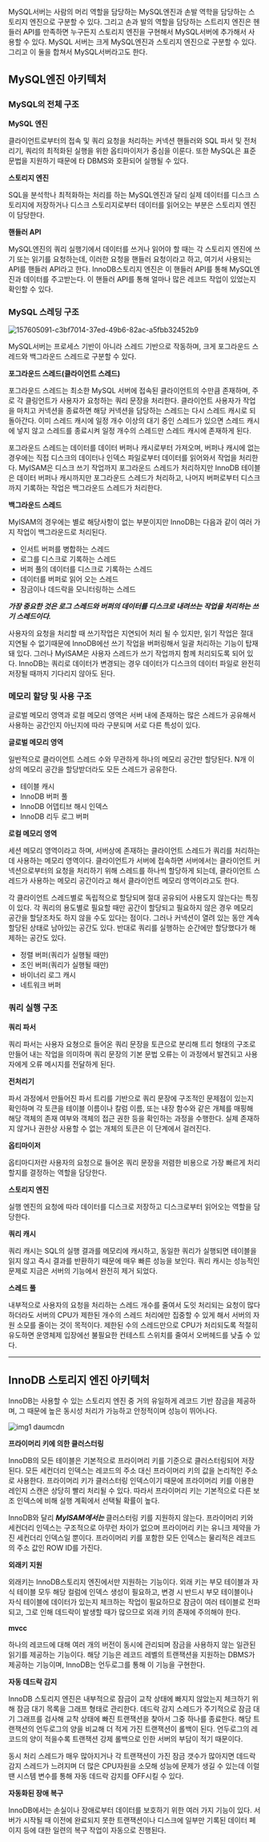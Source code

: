 MySQL서버는 사람의 머리 역할을 담당하는 MySQL엔진과 손발 역학을 담당하는 스토리지 엔진으로 구분할 수 있다. 그리고 손과 발의 역할을 담당하는 스트리지 엔진은 헨들러 API를 만족하면 누구든지 스토리지 엔진을 구현해서 MySQL서버에 추가해서 사용할 수 있다. MySQL 서버는 크게 MySQL엔진과 스토리지 엔진으로 구분할 수 있다. 그리고 이 둘을 합쳐서 MySQL서버라고도 한다. 

## MySQL엔진 아키텍처

### MySQL의 전체 구조

**MySQL 엔진**

클라이언트로부터의 접속 및 쿼리 요청을 처리하는 커넥션 핸들러와 SQL 파서 및 전처리기, 쿼리의 최적화된 실행을 위한 옵티마이저가 중심을 이룬다. 또한 MySQL은 표준 문법을 지원하기 때문에 타 DBMS와 호환되어 실행될 수 있다. 

**스토리지 엔진**

SQL을 분석학나 최적화하는 처리를 하는 MySQL엔진과 달리 실제 데이터를 디스크 스토리지에 저장하거나 디스크 스토리지로부터 데이터를 읽어오는 부분은 스토리지 엔진이 담당한다. 

**핸들러 API**

MySQL엔진의 쿼리 실행기에서 데이터를 쓰거나 읽어야 할 때는 각 스토리지 엔진에 쓰기 또는 읽기를 요청하는데, 이러한 요청을 핸들러 요청이라고 하고, 여기서 사용되는 API를 핸들러 API라고 한다. InnoDB스토리지 엔진은 이 핸들러 API를 통해 MySQL엔진과 데이터를 주고받는다. 이 핸들러 API를 통해 얼마나 많은 레코드 작업이 있었는지 확인할 수 있다. 

### MySQL 스레딩 구조

![157605091-c3bf7014-37ed-49b6-82ac-a5fbb32452b9](https://user-images.githubusercontent.com/80368511/218477755-aa37c0f0-a5d4-49fb-bca7-945d7115f84e.png)

MySQL서버는 프로세스 기반이 아니라 스레드 기반으로 작동하며, 크게 포그라운드 스레드와 백그라운드 스레드로 구분할 수 있다. 

**포그라운드 스레드(클라이언트 스레드)**

포그라운드 스레드는 최소한 MySQL 서버에 접속된 클라이언트의 수만큼 존재하며, 주로 각 클링언트가 사용자가 요청하는 쿼리 문장을 처리한다. 클라이언트 사용자가 작업을 마치고 커넥션을 종료하면 해당 커넥션을 담당하는 스레드는 다시 스레드 캐시로 되돌아간다. 이미 스레드 캐시에 일정 개수 이상의 대기 중인 스레드가 있으면 스레드 캐시에 넣지 않고 스레드를 종료시켜 일정 개수의 스레드만 스레드 캐시에 존재하게 된다. 

포그라운드 스레드는 데이터를 데이터 버퍼나 캐시로부터 가져오며, 버퍼나 캐시에 없는 경우에는 직접 디스크의 데이터나 인덱스 파일로부터 데이터를 읽어와서 작업을 처리한다. MyISAM은 디스크 쓰기 작업까지 포그라운드 스레드가 처리하지만 InnoDB 테이블은 데이터 버퍼나 캐시까지만 포그라운드 스레드가 처리하고, 나머지 버퍼로부터 디스크까지 기록하는 작업은 백그라운드 스레드가 처리한다. 

**백그라운드 스레드**

MyISAM의 경우에는 별로 해당사항이 없는 부분이지만 InnoDB는 다음과 같이 여러 가지 작업이 백그라운드로 처리된다. 

- 인서트 버퍼를 병합하는 스레드
- 로그를 디스크로 기록하는 스레드
- 버퍼 풀의 데이터를 디스크로 기록하는 스레드
- 데이터를 버퍼로 읽어 오는 스레드
- 잠금이나 데드락을 모니터링하는 스레드

***가장 중요한 것은 로그 스레드와 버퍼의 데이터를 디스크로 내려쓰는 작업을 처리하는 쓰기 스레드이다.*** 

사용자의 요청을 처리할 때 쓰기작업은 지연되어 처리 될 수 있지만, 읽기 작업은 절대 지연될 수 없기때문에 InnoDB에선 쓰기 작업을 버퍼링해서 일괄 처리하는 기능이 탑재돼 있다. 그러나 MyISAM은 사용자 스레드가 쓰기 작업까지 함께 처리되도록 되어 있다. InnoDB는 쿼리로 데이터가 변경되는 경우 데이터가 디스크의 데이터 파일로 완전히 저장될 때까지 기다리지 않아도 된다.  

### 메모리 할당 및 사용 구조

글로벌 메모리 영역과 로컬 메모리 영역은 서버 내에 존재하는 많은 스레드가 공유해서 사용하는 공간인지 아닌지에 따라 구분되며 서로 다른 특성이 있다.

**글로벌 메모리 영역**

일반적으로 클라이언트 스레드 수와 무관하게 하나의 메모리 공간만 할당된다. N개 이상의 메모리 공간을 할당받더라도 모든 스레드가 공유한다. 

- 테이블 캐시
- InnoDB 버퍼 풀
- InnoDB 어뎁티브 해시 인덱스
- InnoDB 리두 로그 버퍼

**로컬 메모리 영역**

세션 메모리 영역이라고 하며, 서버상에 존재하는 클라이언트 스레드가 쿼리를 처리하는데 사용하는 메모리 영역이다. 클라이언트가 서버에 접속하면 서버에서는 클라이언트 커넥션으로부터의 요청을 처리하기 위해 스레드를 하나씩 할당하게 되는데, 클라이언트 스레드가 사용하는 메모리 공간이라고 해서 클라이언트 메모리 영역이라고도 한다. 

각 클라이언트 스레드별로 독립적으로 할당되며 절대 공유되어 사용도지 않는다는 특징이 있다. 각 쿼리의 용도별로 필요할 때만 공간이 할당되고 필요하지 않은 경우 메모리 공간을 할당조차도 하지 않을 수도 있다는 점이다. 그러나 커넥션이 열려 있는 동안 계속 할당된 상태로 남아있는 공간도 있다. 반대로 쿼리를 실행하는 순간에만 할당했다가 해제하는 공간도 있다.

- 정렬 버퍼(쿼리가 실행될 때만)
- 조인 버퍼(쿼리가 실행될 때만)
- 바이너리 로그 캐시
- 네트워크 버퍼

### 쿼리 실행 구조

**쿼리 파서**

쿼리 파서는 사용자 요쳥으로 들어온 쿼리 문장을 토큰으로 분리해 트리 형태의 구조로 만들어 내는 작업을 의미하며 쿼리 문장의 기본 문법 오류는 이 과정에서 발견되고 사용자에게 오류 메시지를 전달하게 된다. 

**전처리기**

파서 과정에서 만들어진 파서 트리를 기반으로 쿼리 문장에 구조적인 문제점이 있는지 확인하며 각 토큰을 테이블 이름이나 칼럼 이름, 또는 내장 함수와 같은 개체를 매핑해 해당 객체의 존재 여부와 객체의 접근 권한 등을 확인하는 과정을 수행한다. 실제 존재하지 않거나 권한상 사용할 수 없는 개체의 토큰은 이 단계에서 걸러진다. 

**옵티마이저**

옵티마디저란 사용자의 요청으로 들어온 쿼리 문장을 저렴한 비용으로 가장 빠르게 처리할지를 결정하는 역할을 담당한다. 

**스토리지 엔진**

실행 엔진의 요청에 따라 데이터를 디스크로 저장하고 디스크로부터 읽어오는 역할을 담당한다.

**쿼리 캐시**

쿼리 캐시는 SQL의 실행 결과를 메모리에 캐시하고, 동일한 쿼리가 실행되면 테이블을 읽지 않고 즉시 결과를 반환하기 때문에 매우 빠른 성능을 보인다. 쿼리 캐시는 성능적인 문제로 지금은 서버의 기능에서 완전히 제거 되었다. 

**스레드 풀**

내부적으로 사용자의 요청을 처리하는 스레드 개수를 줄여서 도잇 처리되는 요청이 많다 하더라도 서버의 CPU가 제한된 개수의 스레드 처리에만 집중할 수 있게 해서 서버의 자원 소모를 줄이는 것이 목적이다. 제한된 수의 스레드만으로 CPU가 처리되도록 적절히 유도하면 운영체제 입장에선 불필요한 컨테스트 스위치를 줄여서 오버헤드를 낮출 수 있다. 

---

## InnoDB 스토리지 엔진 아키텍처

InnoDB는 사용할 수 있는 스토리지 엔진 중 거의 유일하게 레코드 기반 잠금을 제공하며, 그 때문에 높은 동시성 처리가 가능하고 안정적이며 성능이 뛰어나다. 

![img1 daumcdn](https://user-images.githubusercontent.com/80368511/218478132-1ab23100-2122-4b99-bcdb-6b1155be4328.png)

**프라이머리 키에 의한 클러스터링**

InnoDB의 모든 테이블은 기본적으로 프라이머리 키를 기준으로 클러스터링되어 저장된다. 모든 세컨더리 인덱스는 레코드의 주소 대신 프라이머리 키의 값을 논리적인 주소로 사용한다. 프라이머리 키가 클러스터링 인덱스이기 때문에 프라이머리 키를 이용한 레인지 스캔은 상당히 빨리 처리될 수 있다. 따라서 프라이머리 키는 기본적으로 다른 보조 인덱스에 비해 실행 계획에서 선택될 확률이 높다. 

InnoDB와 달리 ***MyISAM에서는*** 클러스터링 키를 지원하지 않는다. 프라이머리 키와 세컨더리 인덱스는 구조적으로 아무런 차이가 없으며 프라이머리 키는 유니크 제약을 가진 세컨더리 인덱스일 뿐이다. 프라이머리 키를 포함한 모든 인덱스는 물리적은 레코드의 주소 값인 ROW ID를 가진다. 

**외래키 지원**

외래키는 InnoDB스토리지 엔진에서만 지원하는 기능이다. 외래 키는 부모 테이블과 자식 테이블 모두 해당 컬럼에 인덱스 생성이 필요하고, 변경 시 반드시 부모 테이블이나 자식 테이블에 데이터가 있는지 체크하는 작업이 필요하므로 잠금이 여러 테이블로 전파되고, 그로 인해 데드락이 발생할 때가 많으므로 외래 키의 존재에 주의해야 한다. 

**mvcc**

하나의 레코드에 대해 여러 개의 버전이 동시에 관리되며 잠금을 사용하지 않는 일관된 읽기를 제공하는 기능이다. 해당 기능은 레코드 레벨의 트랜잭션을 지원하는 DBMS가 제공하는 기능이며, InnoDB는 언두로그를 통해 이 기능을 구현한다. 

**자동 데드락 감지**

InnoDB 스토리지 엔진은 내부적으로 잠금이 교착 상태에 빠지지 않았는지 체크하기 위해 잠금 대기 목록을 그래프 형태로 관리한다. 데드락 감지 스레드가 주기적으로 잠금 대기 그래프를 검사해 교착 상태에 빠진 트랜잭션을 찾아서 그중 하나를 종료한다. 해당 트랜잭션의 언두로그의 양을 비교해 더 적게 가진 트랜잭션이 롤백이 된다. 언두로그의 레코드의 양이 적을수록 트랜잭션 강제 롤백으로 인한 서버의 부담이 적기 때문이다. 

동시 처리 스레드가 매우 많아지거나 각 트랜잭션이 가진 잠금 갯수가 많아지면 데드락 감지 스레드가 느려지며 더 많은 CPU자원을 소모해 성능에 문제가 생길 수 있는데 이럴땐 시스템 변수를 통해 자동 데드락 감지를 OFF시킬 수 있다. 

**자동화된 장애 복구**

InnoDB에서는 손실이나 장애로부터 데이터를 보호하기 위한 여러 가지 기능이 있다. 서버가 시작될 때 이전에 완료되지 못한 트랜잭션이나 디스크에 일부만 기록된 데이터 페이지 등에 대한 일련의 복구 작업이 자동으로 진행된다.
